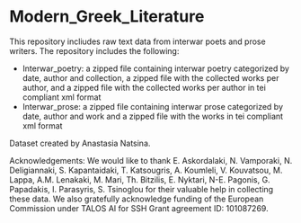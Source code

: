 # Modern_Greek_Literature
This repository incliudes raw text data from interwar poets and prose writers. The repository includes the following:
- Interwar_poetry: a zipped file containing interwar poetry categorized by date, author and collection, a zipped file with the collected works per author, and a zipped file with the collected works per author in tei compliant xml format 
- Interwar_prose: a zipped file containing interwar prose categorized by date, author and work and a zipped file with the works in tei compliant xml format

Dataset created by Anastasia Natsina. 

Acknowledgements: We would like to thank E. Askordalaki, N. Vamporaki, N. Deligiannaki, S. Kapantaidaki, T. Katsougris, A. Koumleli, V. Kouvatsou, M. Lappa, A.M. Lenakaki, M. Mari, Th. Bitzilis, E. Nyktari, N-E. Pagonis, G. Papadakis, I. Parasyris, S. Tsinoglou for their valuable help in collecting these data. We also gratefully acknowledge funding of the European Commission under TALOS AI for SSH Grant agreement ID: 101087269.

